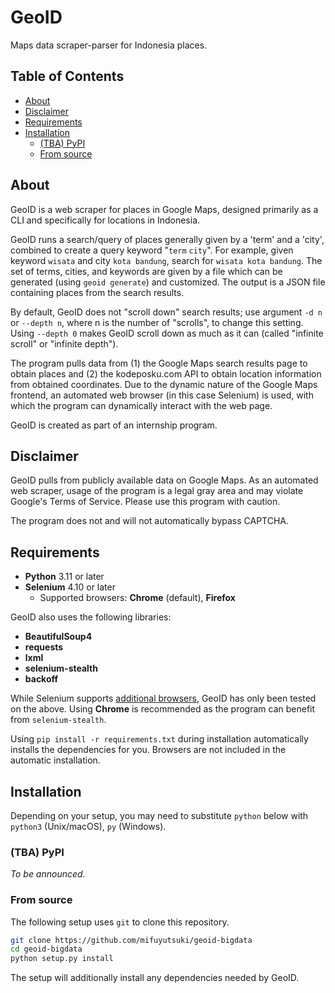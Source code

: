 # GeoID

Maps data scraper-parser for Indonesia places.

## Table of Contents

* [About](#about)
* [Disclaimer](#disclaimer)
* [Requirements](#requirements)
* [Installation](#installation)
  * [(TBA) PyPI](#tba-pypi)
  * [From source](#from-source)

## About

GeoID is a web scraper for places in Google Maps, designed primarily as a CLI and specifically for locations in Indonesia.

GeoID runs a search/query of places generally given by a 'term' and a 'city', combined to create a query keyword "`term` `city`". For example, given keyword `wisata` and city `kota bandung`, search for `wisata kota bandung`. The set of terms, cities, and keywords are given by a file which can be generated (using `geoid generate`) and customized. The output is a JSON file containing places from the search results.

By default, GeoID does not "scroll down" search results; use argument `-d n` or `--depth n`, where n is the number of "scrolls", to change this setting. Using `--depth 0` makes GeoID scroll down as much as it can (called "infinite scroll" or "infinite depth").

The program pulls data from (1) the Google Maps search results page to obtain places and (2) the kodeposku.com API to obtain location information from obtained coordinates. Due to the dynamic nature of the Google Maps frontend, an automated web browser (in this case Selenium) is used, with which the program can dynamically interact with the web page.

GeoID is created as part of an internship program.

## Disclaimer

GeoID pulls from publicly available data on Google Maps. As an automated web scraper, usage of the program is a legal gray area and may violate Google's Terms of Service. Please use this program with caution.

The program does not and will not automatically bypass CAPTCHA.

## Requirements

* **Python** 3.11 or later
* **Selenium** 4.10 or later
  * Supported browsers: **Chrome** (default), **Firefox**

GeoID also uses the following libraries:

* **BeautifulSoup4**
* **requests**
* **lxml**
* **selenium-stealth**
* **backoff**

While Selenium supports [additional browsers](https://www.selenium.dev/documentation/webdriver/browsers/), GeoID has only been tested on the above. Using **Chrome** is recommended as the program can benefit from `selenium-stealth`.

Using `pip install -r requirements.txt` during installation automatically installs the dependencies for you. Browsers are not included in the automatic installation.

## Installation

Depending on your setup, you may need to substitute `python` below with `python3` (Unix/macOS), `py` (Windows).

### (TBA) PyPI

*To be announced.*

### From source

The following setup uses `git` to clone this repository.

```bash
git clone https://github.com/mifuyutsuki/geoid-bigdata
cd geoid-bigdata
python setup.py install
```

The setup will additionally install any dependencies needed by GeoID.
